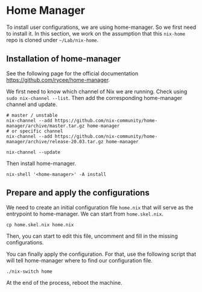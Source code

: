 # Home Manager

To install user configurations, we are using home-manager. So we first need to install it. In this section, we work on the assumption that this `nix-home` repo is cloned under `~/Lab/nix-home`.

## Installation of home-manager

See the following page for the official documentation https://github.com/rycee/home-manager.

We first need to know which channel of Nix we are running. Check using `sudo nix-channel --list`. Then add the corresponding home-manager channel and update.

```
# master / unstable
nix-channel --add https://github.com/nix-community/home-manager/archive/master.tar.gz home-manager
# or specific channel
nix-channel --add https://github.com/nix-community/home-manager/archive/release-20.03.tar.gz home-manager

nix-channel --update
```

Then install home-manager.

```
nix-shell '<home-manager>' -A install
```

## Prepare and apply the configurations

We need to create an initial configuration file `home.nix` that will serve as the entrypoint to home-manager. We can start from `home.skel.nix`.

```
cp home.skel.nix home.nix
```

Then, you can start to edit this file, uncomment and fill in the missing configurations.

You can finally apply the configuration. For that, use the following script that will tell home-manager where to find our configuration file.

```
./nix-switch home
```

At the end of the process, reboot the machine.

